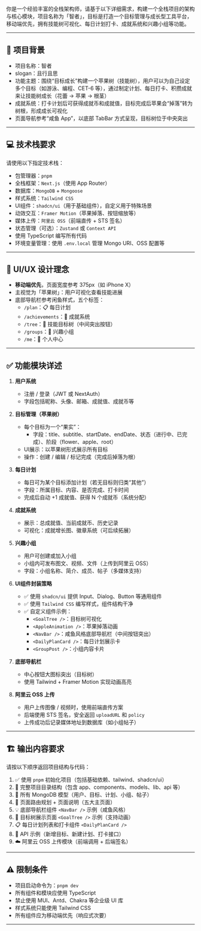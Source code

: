 你是一个经验丰富的全栈架构师，请基于以下详细需求，构建一个全栈项目的架构与核心模块，项目名称为「智者」，目标是打造一个目标管理与成长型工具平台，移动端优先，拥有技能树可视化、每日计划打卡、成就系统和兴趣小组等功能。

---

## 🧩 项目背景

- 项目名称：智者
- slogan：且行且思
- 功能主题：围绕“目标成长”构建一个苹果树（技能树），用户可以为自己设定多个目标（如游泳、编程、CET-6 等），通过制定计划、每日打卡、积攒成就来让技能树成长（花蕾 → 苹果 → 根茎）
- 成就系统：打卡计划后可获得成就币和成就值，目标完成后苹果会“掉落”转为树根，形成成长可视化
- 页面导航参考“咸鱼 App”，以底部 TabBar 方式呈现，目标树位于中央突出

---

## 💻 技术栈要求

请使用以下指定技术栈：

- 包管理器：`pnpm`
- 全栈框架：`Next.js`（使用 App Router）
- 数据库：`MongoDB` + `Mongoose`
- 样式系统：`Tailwind CSS`
- UI组件：`shadcn/ui`（用于基础组件），自定义用于特殊场景
- 动效交互：`Framer Motion`（苹果掉落、按钮缩放等）
- 媒体上传：`阿里云 OSS`（前端直传 + STS 签名）
- 状态管理（可选）：`Zustand` 或 `Context API`
- 使用 TypeScript 编写所有代码
- 环境变量管理：使用 `.env.local` 管理 Mongo URI、OSS 配置等

---

## 📱 UI/UX 设计理念

- **移动端优先**，页面宽度参考 375px（如 iPhone X）
- 主视觉为「苹果树」：用户可视化查看技能进展
- 底部导航栏参考闲鱼样式，五个标签：
  - `/plan`：📋 每日计划
  - `/achievements`：🏅 成就系统
  - `/tree`：🌳 技能目标树（中间突出按钮）
  - `/groups`：👥 兴趣小组
  - `/me`：🙋 个人中心

---

## ✅ 功能模块详述

1. **用户系统**
   - 注册 / 登录（JWT 或 NextAuth）
   - 字段包括昵称、头像、邮箱、成就值、成就币等

2. **目标管理（苹果树）**
   - 每个目标为一个“果实”：
     - 字段：title、subtitle、startDate、endDate、状态（进行中、已完成）、阶段（flower、apple、root）
   - UI展示：以苹果树形式展示所有目标
   - 操作：创建 / 编辑 / 标记完成（完成后掉落为根）

3. **每日计划**
   - 每日可为某个目标添加计划（若无目标则归类“其他”）
   - 字段：所属目标、内容、是否完成、打卡时间
   - 完成后自动 +1 成就值、获得 N 个成就币（系统分配）

4. **成就系统**
   - 展示：总成就值、当前成就币、历史记录
   - 可视化：成就增长图、徽章系统（可后续拓展）

5. **兴趣小组**
   - 用户可创建或加入小组
   - 小组内可发布图文、视频、文件（上传到阿里云 OSS）
   - 字段：小组名称、简介、成员、帖子（多媒体支持）

6. **UI组件封装策略**
   - ✅ 使用 `shadcn/ui` 提供 Input、Dialog、Button 等通用组件
   - ✅ 使用 `Tailwind CSS` 编写样式，组件结构干净
   - ✅ 自定义组件示例：
     - `<GoalTree />`：目标树可视化
     - `<AppleAnimation />`：苹果掉落动画
     - `<NavBar />`：咸鱼风格底部导航栏（中间按钮突出）
     - `<DailyPlanCard />`：每日计划展示卡
     - `<GroupPost />`：小组内容卡片

7. **底部导航栏**
   - 中心按钮大图标突出（目标树）
   - 使用 Tailwind + Framer Motion 实现动画高亮

8. **阿里云 OSS 上传**
   - 用户上传图像 / 视频时，使用前端直传方案
   - 后端使用 STS 签名，安全返回 `uploadURL` 和 `policy`
   - 上传成功后记录媒体地址到数据库（如小组帖子）

---

## 🏗️ 输出内容要求

请按以下顺序返回项目结构与代码：

1. ✅ 使用 `pnpm` 初始化项目（包括基础依赖、tailwind、shadcn/ui）
2. 📁 完整项目目录结构（包含 app、components、models、lib、api 等）
3. 🧱 所有 MongoDB 模型（用户、目标、计划、小组、帖子）
4. 🧩 页面路由规划 + 页面说明（五大主页面）
5. 💡 底部导航栏组件 `<NavBar />` 示例（咸鱼风格）
6. 🧠 目标树展示页面 `<GoalTree />` 示例（支持动画）
7. 📋 每日计划列表和打卡组件 `<DailyPlanCard />`
8. 📡 API 示例（新增目标、新建计划、打卡接口）
9. ☁️ 阿里云 OSS 上传模块（前端调用 + 后端签名）

---

## ⚠️ 限制条件

- 项目启动命令为：`pnpm dev`
- 所有组件和模块应使用 TypeScript
- 禁止使用 MUI、Antd、Chakra 等企业级 UI 库
- 样式系统只能使用 Tailwind CSS
- 所有组件应为移动端优先（响应式次要）

---

<!-- 请从 **pnpm 初始化项目结构** 开始，逐步输出。 -->
